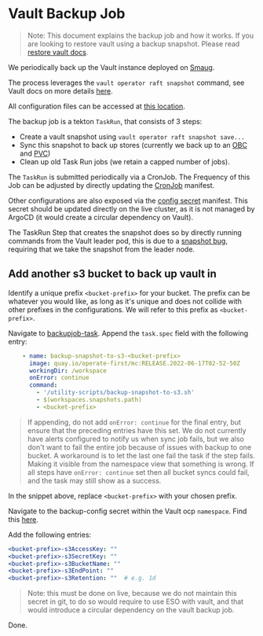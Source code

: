 # Vault Backup Job

> Note: This document explains the backup job and how it works. If you are looking to restore vault using a backup
> snapshot. Please read [restore vault docs][].

We periodically back up the Vault instance deployed on [Smaug][vault].

The process leverages the `vault operator raft snapshot` command, see Vault docs on more details [here][vaultbackupdocs].

All configuration files can be accessed at [this location][backupjob].

The backup job is a tekton `TaskRun`, that consists of 3 steps:
- Create a vault snapshot using `vault operator raft snapshot save...`
- Sync this snapshot to back up stores (currently we back up to an [OBC][smaugS3Bucket] and [PVC][pvc])
- Clean up old Task Run jobs (we retain a capped number of jobs).

The `TaskRun` is submitted periodically via a CronJob. The Frequency of this Job can be adjusted by directly updating
the [CronJob][] manifest.

Other configurations are also exposed via the [config secret][] manifest. This secret should be updated directly on the
live cluster, as it is not managed by ArgoCD (it would create a circular dependency on Vault).

The TaskRun Step that creates the snapshot does so by directly running commands from the Vault leader pod, this is due
to a [snapshot bug][], requiring that we take the snapshot from the leader node.

## Add another s3 bucket to back up vault in

Identify a unique prefix `<bucket-prefix>` for your bucket. The prefix can be whatever you would like, as long as it's
unique and does not collide with other prefixes in the configurations. We will refer to this prefix as `<bucket-prefix>`.

Navigate to [backupjob-task][]. Append the `task.spec` field with the following entry:

```yaml
    - name: backup-snapshot-to-s3-<bucket-prefix>
      image: quay.io/operate-first/mc:RELEASE.2022-06-17T02-52-50Z
      workingDir: /workspace
      onError: continue
      command:
        - '/utility-scripts/backup-snapshot-to-s3.sh'
        - $(workspaces.snapshots.path)
        - <bucket-prefix>
```

> If appending, do not add `onError: continue` for the final entry, but ensure that the preceding entries have this set.
> We do not currently have alerts configured to notify us when sync job fails, but we also don't want to fail the
> entire job because of issues with backup to one bucket. A workaround is to let the last one fail the task if the step
> fails. Making it visible from the namespace view that something is wrong. If all steps have `onError: continue` set
> then all bucket syncs could fail, and the task may still show as a success.

In the snippet above, replace `<bucket-prefix>` with your chosen prefix.

Navigate to the backup-config secret within the Vault ocp `namespace`. Find this [here][backup-config-secret].

Add the following entries:

```yaml
<bucket-prefix>-s3AccessKey: ""
<bucket-prefix>-s3SecretKey: ""
<bucket-prefix>-s3BucketName: ""
<bucket-prefix>-s3EndPoint: ""
<bucket-prefix>-s3Retention: ""  # e.g. 1d
```
> Note: this must be done on live, because we do not maintain this secret in git, to do so would require to use ESO
> with vault, and that would introduce a circular dependency on the vault backup job.

Done.

[vaultbackupdocs]: https://learn.hashicorp.com/tutorials/vault/sop-backup?in=vault/standard-procedures#single-vault-cluster
[vault]: https://github.com/operate-first/apps/tree/master/vault/overlays/moc/smaug
[backupjob]: https://github.com/operate-first/apps/tree/master/vault/overlays/moc/smaug/backup-job/
[backupjob-task]: https://github.com/operate-first/apps/blob/master/vault/overlays/moc/smaug/backup-job/task.yaml
[CronJob]: https://github.com/operate-first/apps/blob/master/vault/overlays/moc/smaug/backup-job/cronjob.yaml
[config secret]: https://github.com/operate-first/apps/blob/master/vault/overlays/moc/smaug/backup-job/secret.yaml
[smaugS3Bucket]: https://console-openshift-console.apps.smaug.na.operate-first.cloud/k8s/ns/vault/objectbucket.io~v1alpha1~ObjectBucketClaim/opf-vault-snapshots
[pvc]: https://console-openshift-console.apps.smaug.na.operate-first.cloud/k8s/ns/vault/persistentvolumeclaims/vault-snapshots
[snapshot bug]: https://github.com/hashicorp/vault/issues/15258
[restore vault docs]: ./restore_vault.md
[backup-config-secret]: https://console-openshift-console.apps.smaug.na.operate-first.cloud/k8s/ns/vault/secrets/backup-job

